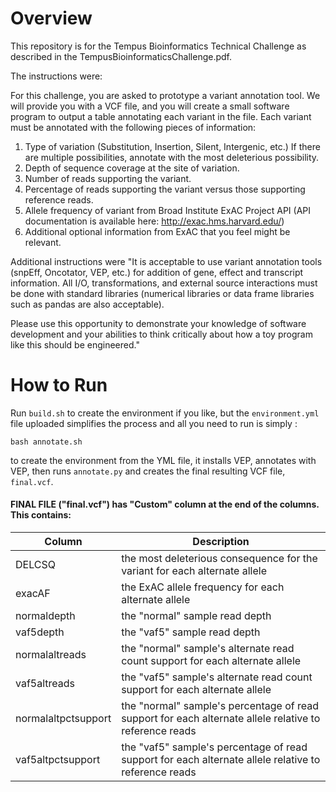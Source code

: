Overview
========
This repository is for the Tempus Bioinformatics Technical Challenge as described in the TempusBioinformaticsChallenge.pdf.

The instructions were:

For this challenge, you are asked to prototype a variant annotation tool. We will provide you with a VCF file, and you will create a small software program to output a table annotating each variant in the file. Each variant must be annotated with the following pieces of information:
1. Type of variation (Substitution, Insertion, Silent, Intergenic, etc.) If there are multiple possibilities, annotate with the most deleterious possibility.
2. Depth of sequence coverage at the site of variation.
3. Number of reads supporting the variant.
4. Percentage of reads supporting the variant versus those supporting reference reads.
5. Allele frequency of variant from Broad Institute ExAC Project API
(API documentation is available here: http://exac.hms.harvard.edu/)
6. Additional optional information from ExAC that you feel might be relevant.

Additional instructions were "It is acceptable to use variant annotation tools  (snpEff, Oncotator, VEP, etc.) for addition of gene, effect and transcript information. All I/O, transformations, and external source interactions must be done with standard libraries (numerical libraries or data frame libraries such as pandas are also acceptable).

Please use this opportunity to demonstrate your knowledge of software development and your abilities to think critically about how a toy program like this should be engineered."

How to Run
===========
Run `build.sh` to create the environment if you like, but the `environment.yml` file uploaded simplifies the process and all you need to run is simply :
```
bash annotate.sh
```
to create the environment from the YML file, it installs VEP, annotates with VEP, then runs `annotate.py` and creates the final resulting VCF file, `final.vcf`.


#### FINAL FILE ("final.vcf") has "Custom" column at the end of the columns.  This contains:
Column              | Description |
--------            | ----------- |
DELCSQ              | the most deleterious consequence for the variant for each alternate allele
exacAF              | the ExAC allele frequency for each alternate allele
normaldepth         | the "normal" sample read depth
vaf5depth           | the "vaf5" sample read depth
normalaltreads      | the "normal" sample's alternate read count support for each alternate allele
vaf5altreads        | the "vaf5" sample's alternate read count support for each alternate allele
normalaltpctsupport | the "normal" sample's percentage of read support for each alternate allele relative to reference reads
vaf5altpctsupport   | the "vaf5" sample's percentage of read support for each alternate allele relative to reference reads
